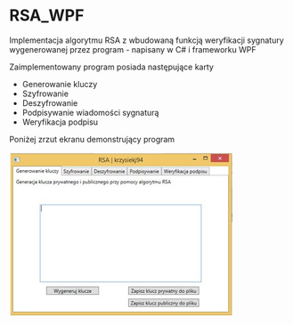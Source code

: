 # RSA_WPF
Implementacja algorytmu RSA z wbudowaną funkcją weryfikacji sygnatury wygenerowanej przez program - napisany w C# i frameworku WPF

Zaimplementowany program posiada następujące karty
- Generowanie kluczy
- Szyfrowanie
- Deszyfrowanie
- Podpisywanie wiadomości sygnaturą
- Weryfikacja podpisu

Poniżej zrzut ekranu demonstrujący program

![Alt Text](https://raw.githubusercontent.com/krzysiekj94/RSA_WPF/master/images/1.JPG)

